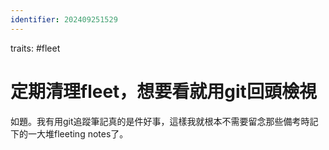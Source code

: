 ```yaml
---
identifier: 202409251529
---
```

traits: #fleet 
# 定期清理fleet，想要看就用git回頭檢視
如題。我有用git追蹤筆記真的是件好事，這樣我就根本不需要留念那些備考時記下的一大堆fleeting notes了。